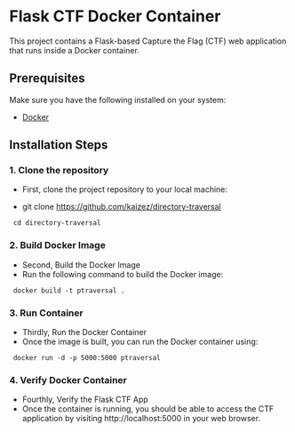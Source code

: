 # Flask CTF Docker Container

This project contains a Flask-based Capture the Flag (CTF) web application that runs inside a Docker container.

## Prerequisites

Make sure you have the following installed on your system:
- [Docker](https://docs.docker.com/get-docker/)

## Installation Steps

### 1. Clone the repository

- First, clone the project repository to your local machine:

- git clone https://github.com/kaizez/directory-traversal
``` shell
 cd directory-traversal
```

### 2. Build Docker Image
- Second, Build the Docker Image
- Run the following command to build the Docker image:

```shell
 docker build -t ptraversal .
 ```

### 3. Run Container

- Thirdly, Run the Docker Container
- Once the image is built, you can run the Docker container using:
``` shell
 docker run -d -p 5000:5000 ptraversal
 ```
### 4. Verify Docker Container

- Fourthly, Verify the Flask CTF App
- Once the container is running, you should be able to access the CTF application by visiting http://localhost:5000 in your web browser.
